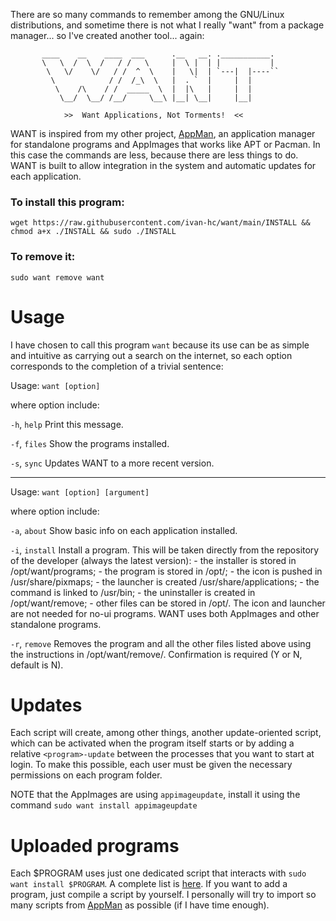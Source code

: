 There are so many commands to remember among the GNU/Linux distributions, and sometime there is not what I really "want" from a package manager... so I've created another tool... again:

           ____    __    ____  ___      .__   __. .___________.
           \   \  /  \  /   / /   \     |  \ |  | |           |
            \   \/    \/   / /  ^  \    |   \|  | `---|  |----``
             \            / /  /_\  \   |  . `  |     |  |     
              \    /\    / /  _____  \  |  |\   |     |  |     
               \__/  \__/ /__/     \__\ |__| \__|     |__|     

                >>  Want Applications, Not Torments!  <<


WANT is inspired from my other project, [AppMan](https://github.com/ivan-hc/AppMan), an application manager for standalone programs and AppImages that works like APT or Pacman. In this case the commands are less, because there are less things to do. WANT is built to allow integration in the system and automatic updates for each application.

### To install this program:

`wget https://raw.githubusercontent.com/ivan-hc/want/main/INSTALL && chmod a+x ./INSTALL && sudo ./INSTALL`

### To remove it:

`sudo want remove want`

# Usage
I have chosen to call this program `want` because its use can be as simple and intuitive as carrying out a search on the internet, so each option corresponds to the completion of a trivial sentence:

  Usage:		`want [option]`
  
  where option include:
  
  `-h`, `help`	Print this message.

  `-f`, `files`	Show the programs installed.

  `-s`, `sync`	Updates WANT to a more recent version.

  -----------------------------------------------------------------------
      
  Usage:		`want [option] [argument]`
  
  where option include:
  
  `-a`, `about`	Show basic info on each application installed.
  		  
  `-i`, `install` 	Install a program. This will be taken directly from the
  		repository of the developer (always the latest version):
  		- the installer is stored in /opt/want/programs;
  		- the program is stored in /opt/<program>;
  		- the icon is pushed in /usr/share/pixmaps;
  		- the launcher is created /usr/share/applications;
  		- the command is linked to /usr/bin;
  		- the uninstaller is created in /opt/want/remove;
  		- other files can be stored in /opt/<program>.
  		The icon and launcher are not needed for no-ui programs.
  		WANT uses both AppImages and other standalone programs.
  		
  `-r`, `remove`	Removes the program and all the other files listed above
  		using the instructions in /opt/want/remove/<program>.
  		Confirmation is required (Y or N, default is N).

# Updates
Each script will create, among other things, another update-oriented script, which can be activated when the program itself starts or by adding a relative `<program>-update` between the processes that you want to start at login. To make this possible, each user must be given the necessary permissions on each program folder.

NOTE that the AppImages are using `appimageupdate`, install it using the command `sudo want install appimageupdate`
           
# Uploaded programs
Each $PROGRAM uses just one dedicated script that interacts with `sudo want install $PROGRAM`. A complete list is [here](https://github.com/ivan-hc/want/tree/main/programs). If you want to add a program, just compile a script by yourself. I personally will try to import so many scripts from [AppMan](https://github.com/ivan-hc/AppMan) as possible (if I have time enough).
